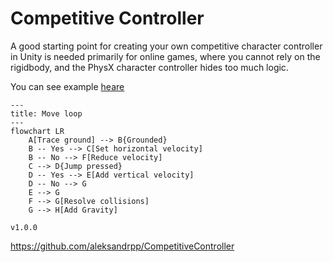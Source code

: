 # Competitive Controller
A good starting point for creating your own competitive character controller in Unity is needed primarily for online games, where you cannot rely on the rigidbody, and the PhysX character controller hides too much logic.

You can see example [heare](https://github.com/aleksandrpp/CompetitiveMan)

```mermaid
---
title: Move loop
---
flowchart LR
    A[Trace ground] --> B{Grounded}
    B -- Yes --> C[Set horizontal velocity]
    B -- No --> F[Reduce velocity]
    C --> D{Jump pressed}
    D -- Yes --> E[Add vertical velocity]
    D -- No --> G
    E --> G
    F --> G[Resolve collisions]
    G --> H[Add Gravity]
```

`v1.0.0`
<br>

https://github.com/aleksandrpp/CompetitiveController